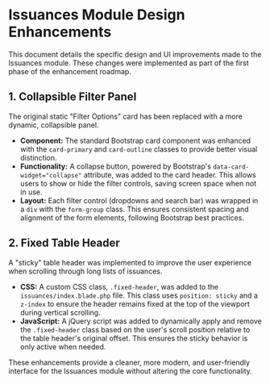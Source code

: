 # Issuances Module Design Enhancements

This document details the specific design and UI improvements made to the Issuances module. These changes were implemented as part of the first phase of the enhancement roadmap.

## 1. Collapsible Filter Panel

The original static "Filter Options" card has been replaced with a more dynamic, collapsible panel.

- **Component:** The standard Bootstrap card component was enhanced with the `card-primary` and `card-outline` classes to provide better visual distinction.
- **Functionality:** A collapse button, powered by Bootstrap's `data-card-widget="collapse"` attribute, was added to the card header. This allows users to show or hide the filter controls, saving screen space when not in use.
- **Layout:** Each filter control (dropdowns and search bar) was wrapped in a `div` with the `form-group` class. This ensures consistent spacing and alignment of the form elements, following Bootstrap best practices.

## 2. Fixed Table Header

A "sticky" table header was implemented to improve the user experience when scrolling through long lists of issuances.

- **CSS:** A custom CSS class, `.fixed-header`, was added to the `issuances/index.blade.php` file. This class uses `position: sticky` and a `z-index` to ensure the header remains fixed at the top of the viewport during vertical scrolling.
- **JavaScript:** A jQuery script was added to dynamically apply and remove the `.fixed-header` class based on the user's scroll position relative to the table header's original offset. This ensures the sticky behavior is only active when needed.

These enhancements provide a cleaner, more modern, and user-friendly interface for the Issuances module without altering the core functionality.

